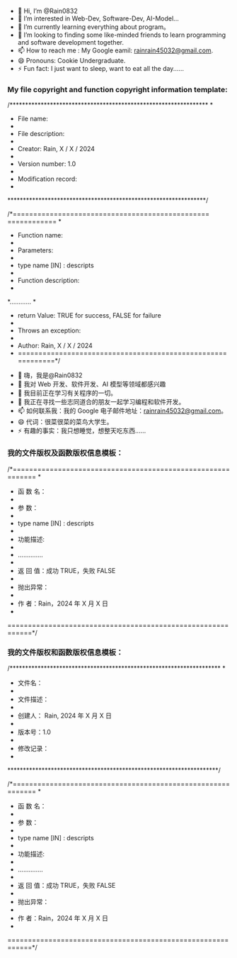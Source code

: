 - 👋 Hi, I’m @Rain0832
- 👀 I’m interested in Web-Dev, Software-Dev, AI-Model...
- 🌱 I’m currently learning everything about program。
- 💞️ I’m looking to finding some like-minded friends to learn programming and software development together.
- 📫 How to reach me : My Google eamil: rainrain45032@gmail.com.
- 😄 Pronouns: Cookie Undergraduate.
- ⚡ Fun fact: I just want to sleep, want to eat all the day......

### My file copyright and function copyright information template:
/****************************************************************
*
* File name:
*
* File description:
*
* Creator: Rain, X / X / 2024 
*
* Version number: 1.0
*
* Modification record:
*
****************************************************************/

/*================================================ ============
*
* Function name:
*
* Parameters:
*
* type name [IN] : descripts
*
* Function description:
*
*............
*
* return Value: TRUE for success, FALSE for failure
*
* Throws an exception:
*
* Author: Rain, X / X / 2024
* ============================================================*/








- 👋 嗨，我是@Rain0832
- 👀 我对 Web 开发、软件开发、AI 模型等领域都感兴趣
- 🌱 我目前正在学习有关程序的一切。
- 💞️ 我正在寻找一些志同道合的朋友一起学习编程和软件开发。
- 📫 如何联系我：我的 Google 电子邮件地址：rainrain45032@gmail.com。
- 😄 代词：很菜很菜的菜鸟大学生。
- ⚡ 有趣的事实：我只想睡觉，想整天吃东西......

### 我的文件版权及函数版权信息模板：
/*============================================================ 
* 
* 函 数 名：
* 
* 参 数：
* 
* type name [IN] : descripts 
* 
* 功能描述: 
* 
* .............. 
* 
* 返 回 值：成功 TRUE，失败 FALSE 
* 
* 抛出异常：
* 
* 作 者：Rain，2024 年 X 月 X 日 
* 
============================================================*/ 



### 我的文件版权和函数版权信息模板：
/******************************************************************** 
* 
* 文件名： 
* 
* 文件描述：
* 
* 创建人： Rain, 2024 年 X 月 X 日
* 
* 版本号：1.0 
* 
* 修改记录：
* 
********************************************************************/ 

/*============================================================ 
* 
* 函 数 名：
* 
* 参 数：
* 
* type name [IN] : descripts 
* 
* 功能描述: 
* 
* .............. 
* 
* 返 回 值：成功 TRUE，失败 FALSE 
* 
* 抛出异常：
* 
* 作 者：Rain，2024 年 X 月 X 日 
* 
============================================================*/ 
